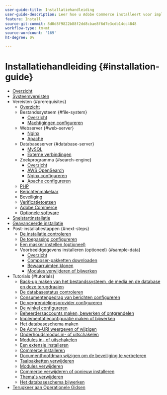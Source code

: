 ```yaml
---
user-guide-title: Installatiehandleiding
user-guide-description: Leer hoe u Adobe Commerce installeert voor implementaties op locatie.
feature: Install
source-git-commit: 8d0d8f9822b88f2dd8cbae8f6d7e3cdb14cc4848
workflow-type: tm+mt
source-wordcount: '169'
ht-degree: 0%

---
```



# Installatiehandleiding {#installation-guide}

- [Overzicht](overview.md)
- [Systeemvereisten](system-requirements.md)
- Vereisten {#prerequisites}
   - [ Overzicht ](prerequisites/overview.md)
   - Bestandssysteem {#file-system}
      - [Overzicht](prerequisites/file-system/overview.md)
      - [Machtigingen configureren](prerequisites/file-system/configure-permissions.md)
   - Webserver {#web-server}
      - [Nginx](prerequisites/web-server/nginx.md)
      - [Apache](prerequisites/web-server/apache.md)
   - Databaseserver {#database-server}
      - [MySQL](prerequisites/database/mysql.md)
      - [Externe verbindingen](prerequisites/database/mysql-remote.md)
   - Zoekprogramma {#search-engine}
      - [Overzicht](prerequisites/search-engine/overview.md)
      - [AWS OpenSearch](prerequisites/search-engine/aws-opensearch.md)
      - [Nginx configureren](prerequisites/search-engine/configure-nginx.md)
      - [Apache configureren](prerequisites/search-engine/configure-apache.md)
   - [PHP](prerequisites/php-settings.md)
   - [Berichtenmakelaar](prerequisites/rabbitmq.md)
   - [Beveiliging](prerequisites/security.md)
   - [Verificatietoetsen](prerequisites/authentication-keys.md)
   - [Adobe Commerce](prerequisites/commerce.md)
   - [Optionele software](prerequisites/optional-software.md)
- [Snelstartinstallatie](composer.md)
- [Geavanceerde installatie](advanced.md)
- Post-installatiestappen {#next-steps}
   - [De installatie controleren](next-steps/verify.md)
   - [De toepassing configureren](next-steps/configuration.md)
   - [Een masker instellen (optioneel)](next-steps/set-umask.md)
   - Voorbeeldgegevens installeren (optioneel) {#sample-data}
      - [Overzicht](sample-data/overview.md)
      - [Composer-pakketten downloaden](sample-data/composer-packages.md)
      - [Bewaarruimten klonen](sample-data/git-repositories.md)
      - [Modules verwijderen of bijwerken](sample-data/remove-or-update.md)
- Tutorials {#tutorials}
   - [Back-up maken van het bestandssysteem, de media en de database en deze terugdraaien](tutorials/backup.md)
   - [De databasestatus controleren](tutorials/database-status.md)
   - [Consumentengedrag van berichten configureren](tutorials/message-consumers.md)
   - [De vergrendelingsprovider configureren](tutorials/lock-provider.md)
   - [De winkel configureren](tutorials/store.md)
   - [Beheerdersaccounts maken, bewerken of ontgrendelen](tutorials/admin.md)
   - [Implementatieconfiguratie maken of bijwerken](tutorials/deployment.md)
   - [Het databaseschema maken](tutorials/database.md)
   - [De Admin-URI weergeven of wijzigen](tutorials/admin-uri.md)
   - [Onderhoudsmodus in- of uitschakelen](tutorials/maintenance-mode.md)
   - [Modules in- of uitschakelen](tutorials/manage-modules.md)
   - [Een extensie installeren](tutorials/extensions.md)
   - [Commerce installeren](tutorials/install.md)
   - [Documenthoofdmap wijzigen om de beveiliging te verbeteren](tutorials/docroot.md)
   - [Taalpakketten verwijderen](tutorials/language-packages.md)
   - [Modules verwijderen](tutorials/uninstall-modules.md)
   - [Commerce verwijderen of opnieuw installeren](tutorials/uninstall.md)
   - [Thema&#39;s verwijderen](tutorials/themes.md)
   - [Het databaseschema bijwerken](tutorials/database-upgrade.md)
- [ Terugkeer aan Operationele Gidsen ](https://experienceleague.adobe.com/docs/commerce-operations/operational-guides/home.html?lang=nl-NL)
